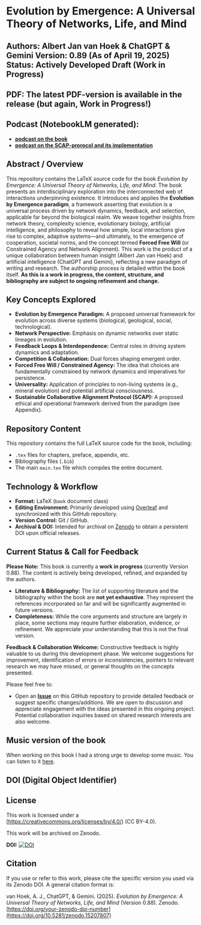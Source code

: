 # Evolution by Emergence: A Universal Theory of Networks, Life, and Mind

**Authors:** Albert Jan van Hoek & ChatGPT & Gemini
**Version:** 0.89 (As of April 19, 2025)
**Status:** Actively Developed Draft (Work in Progress)
---

## PDF: The latest PDF-version is available in the release (but again, Work in Progress!)
## Podcast (NotebookLM generated): 
* [**podcast on the book**](https://soundcloud.com/emergence-223803727/podcast-on-evolution-by-emergence)          
* [**podcast on the SCAP-prorocol and its implementation**](https://soundcloud.com/emergence-223803727/podcast-on-scap-the-appendices-of-evolution-by-emergence)

## Abstract / Overview

This repository contains the LaTeX source code for the book *Evolution by Emergence: A Universal Theory of Networks, Life, and Mind*.
The book presents an interdisciplinary exploration into the interconnected web of interactions underpinning existence. It introduces and applies the **Evolution by Emergence paradigm**, a framework asserting that evolution is a universal process driven by network dynamics, feedback, and selection, applicable far beyond the biological realm. We weave together insights from network theory, complexity science, evolutionary biology, artificial intelligence, and philosophy to reveal how simple, local interactions give rise to complex, adaptive systems—and ultimately, to the emergence of cooperation, societal norms, and the concept termed **Forced Free Will** (or Constrained Agency and Network Alignment).
This work is the product of a unique collaboration between human insight (Albert Jan van Hoek) and artificial intelligence (ChatGPT and Gemini), reflecting a new paradigm of writing and research. The authorship process is detailed within the book itself.
**As this is a work in progress, the content, structure, and bibliography are subject to ongoing refinement and change.**

## Key Concepts Explored

* **Evolution by Emergence Paradigm:** A proposed universal framework for evolution across diverse systems (biological, geological, social, technological).
* **Network Perspective:** Emphasis on dynamic networks over static lineages in evolution.
* **Feedback Loops & Interdependence:** Central roles in driving system dynamics and adaptation.
* **Competition & Collaboration:** Dual forces shaping emergent order.
* **Forced Free Will / Constrained Agency:** The idea that choices are fundamentally constrained by network dynamics and imperatives for persistence.
* **Universality:** Application of principles to non-living systems (e.g., mineral evolution) and potential artificial consciousness.
* **Sustainable Collaborative Alignment Protocol (SCAP):** A proposed ethical and operational framework derived from the paradigm (see Appendix).

## Repository Content

This repository contains the full LaTeX source code for the book, including:
* `.tex` files for chapters, preface, appendix, etc.
* Bibliography files (`.bib`)
* The main `main.tex` file which compiles the entire document. 

## Technology & Workflow

* **Format:** LaTeX (`book` document class)
* **Editing Environment:** Primarily developed using [Overleaf](https://www.overleaf.com) and synchronized with this GitHub repository.
* **Version Control:** Git / GitHub.
* **Archival & DOI:** Intended for archival on [Zenodo](https://zenodo.org/) to obtain a persistent DOI upon official releases.


## Current Status & Call for Feedback

**Please Note:** This book is currently a **work in progress** (currently Version 0.88). The content is actively being developed, refined, and expanded by the authors.

* **Literature & Bibliography:** The list of supporting literature and the bibliography within the book are **not yet exhaustive**. They represent the references incorporated so far and will be significantly augmented in future versions.
* **Completeness:** While the core arguments and structure are largely in place, some sections may require further elaboration, evidence, or refinement. We appreciate your understanding that this is not the final version.

**Feedback & Collaboration Welcome:**
Constructive feedback is highly valuable to us during this development phase. We welcome suggestions for improvement, identification of errors or inconsistencies, pointers to relevant research we may have missed, or general thoughts on the concepts presented.

Please feel free to:
* Open an [**Issue**]([https://github.com/albertjanvanhoek/Evolution-by-Emergence/issues](https://github.com/albertjanvanhoek/Evolution-by-Emergence/issues)) on this GitHub repository to provide detailed feedback or suggest specific changes/additions. 
We are open to discussion and appreciate engagement with the ideas presented in this ongoing project. Potential collaboration inquiries based on shared research interests are also welcome.

## Music version of the book
When working on this book I had a strong urge to develop some music. You can listen to it [here](https://soundcloud.com/emergence-223803727/sets/seedlings-for-a-revolution).

## DOI (Digital Object Identifier)

## License

This work is licensed under a [https://creativecommons.org/licenses/by/4.0/) (CC BY-4.0).

This work will be archived on Zenodo.

**DOI:** [![DOI](https://zenodo.org/badge/DOI/10.5281/zenodo.15207807.svg)](https://doi.org/10.5281/zenodo.15207807)

## Citation

If you use or refer to this work, please cite the specific version you used via its Zenodo DOI. A general citation format is:

van Hoek, A. J., ChatGPT, & Gemini. (2025). *Evolution by Emergence: A Universal Theory of Networks, Life, and Mind* (Version 0.88). Zenodo. [https://doi.org/your-zenodo-doi-number](https://doi.org/10.5281/zenodo.15207807)


